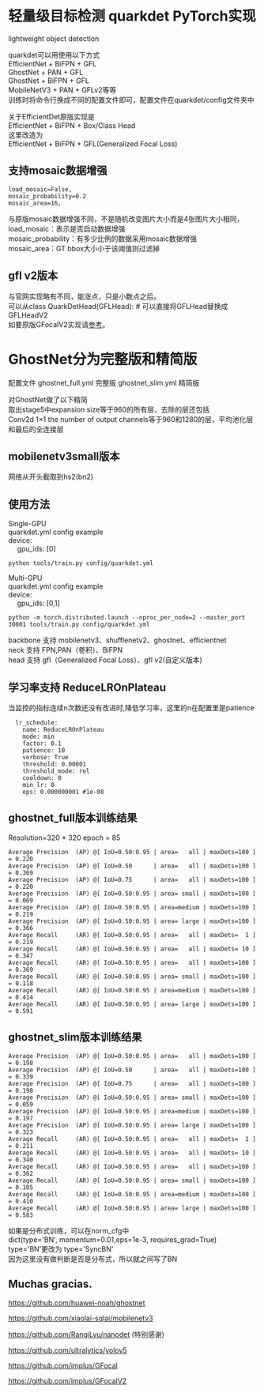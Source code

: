 # 轻量级目标检测 quarkdet PyTorch实现
lightweight object detection<br>

quarkdet可以用使用以下方式<br>
EfficientNet + BiFPN + GFL<br>
GhostNet + PAN + GFL<br>
GhostNet + BiFPN + GFL<br>
MobileNetV3 + PAN + GFLv2等等<br>
训练时将命令行换成不同的配置文件即可，配置文件在quarkdet/config文件夹中<br>

关于EfficientDet原版实现是<br>
EfficientNet + BiFPN + Box/Class Head<br>
这里改造为<br>
EfficientNet + BiFPN + GFL(Generalized Focal Loss)<br>

## 支持mosaic数据增强
```
load_mosaic=False,
mosaic_probability=0.2
mosaic_area=16,
```
与原版mosaic数据增强不同，不是随机改变图片大小而是4张图片大小相同，<br>
load_mosaic：表示是否启动数据增强<br>
mosaic_probability：有多少比例的数据采用mosaic数据增强<br>
mosaic_area：GT bbox大小小于该阈值则过滤掉<br>

## gfl v2版本
与官网实现略有不同，能涨点，只是小数点之后。<br>
可以从class QuarkDetHead(GFLHead): # 可以直接将GFLHead替换成 GFLHeadV2<br>
如要原版GFocalV2实现请[参考](https://github.com/implus/GFocalV2)。<br>

# GhostNet分为完整版和精简版
配置文件 
ghostnet_full.yml 完整版
ghostnet_slim.yml 精简版

对GhostNet做了以下精简<br>
取出stage5中expansion size等于960的所有层，去除的层还包括<br>
Conv2d 1×1 the number of output channels等于960和1280的层，平均池化层和最后的全连接层<br>

## mobilenetv3small版本
网络从开头截取到hs2(bn2)<br>

## 使用方法
Single-GPU<br>
quarkdet.yml config example<br>
device:<br>
&emsp; gpu_ids: [0]<br>
```
python tools/train.py config/quarkdet.yml
```
Multi-GPU<br>
quarkdet.yml config example<br>
device:<br>
&emsp; gpu_ids: [0,1]<br>

```
python -m torch.distributed.launch --nproc_per_node=2 --master_port 30001 tools/train.py config/quarkdet.yml
```
backbone 支持 mobilenetv3、shufflenetv2、ghostnet、efficientnet<br>
neck 支持 FPN,PAN（卷积）、BiFPN<br>
head 支持 gfl（Generalized Focal Loss）、gfl v2(自定义版本)<br>

## 学习率支持 ReduceLROnPlateau
当监控的指标连续n次数还没有改进时,降低学习率，这里的n在配置里是patience
```
  lr_schedule:
    name: ReduceLROnPlateau
    mode: min
    factor: 0.1
    patience: 10
    verbose: True
    threshold: 0.00001
    threshold_mode: rel
    cooldown: 0
    min_lr: 0
    eps: 0.000000001 #1e-08
```
## ghostnet_full版本训练结果

Resolution=320 * 320
epoch = 85
```
Average Precision  (AP) @[ IoU=0.50:0.95 | area=   all | maxDets=100 ] = 0.220
Average Precision  (AP) @[ IoU=0.50      | area=   all | maxDets=100 ] = 0.369
Average Precision  (AP) @[ IoU=0.75      | area=   all | maxDets=100 ] = 0.220
Average Precision  (AP) @[ IoU=0.50:0.95 | area= small | maxDets=100 ] = 0.069
Average Precision  (AP) @[ IoU=0.50:0.95 | area=medium | maxDets=100 ] = 0.219
Average Precision  (AP) @[ IoU=0.50:0.95 | area= large | maxDets=100 ] = 0.366
Average Recall     (AR) @[ IoU=0.50:0.95 | area=   all | maxDets=  1 ] = 0.219
Average Recall     (AR) @[ IoU=0.50:0.95 | area=   all | maxDets= 10 ] = 0.347
Average Recall     (AR) @[ IoU=0.50:0.95 | area=   all | maxDets=100 ] = 0.369
Average Recall     (AR) @[ IoU=0.50:0.95 | area= small | maxDets=100 ] = 0.118
Average Recall     (AR) @[ IoU=0.50:0.95 | area=medium | maxDets=100 ] = 0.414
Average Recall     (AR) @[ IoU=0.50:0.95 | area= large | maxDets=100 ] = 0.591
```

## ghostnet_slim版本训练结果
```
Average Precision  (AP) @[ IoU=0.50:0.95 | area=   all | maxDets=100 ] = 0.198
Average Precision  (AP) @[ IoU=0.50      | area=   all | maxDets=100 ] = 0.339
Average Precision  (AP) @[ IoU=0.75      | area=   all | maxDets=100 ] = 0.198
Average Precision  (AP) @[ IoU=0.50:0.95 | area= small | maxDets=100 ] = 0.059
Average Precision  (AP) @[ IoU=0.50:0.95 | area=medium | maxDets=100 ] = 0.197
Average Precision  (AP) @[ IoU=0.50:0.95 | area= large | maxDets=100 ] = 0.323
Average Recall     (AR) @[ IoU=0.50:0.95 | area=   all | maxDets=  1 ] = 0.211
Average Recall     (AR) @[ IoU=0.50:0.95 | area=   all | maxDets= 10 ] = 0.340
Average Recall     (AR) @[ IoU=0.50:0.95 | area=   all | maxDets=100 ] = 0.362
Average Recall     (AR) @[ IoU=0.50:0.95 | area= small | maxDets=100 ] = 0.105
Average Recall     (AR) @[ IoU=0.50:0.95 | area=medium | maxDets=100 ] = 0.410
Average Recall     (AR) @[ IoU=0.50:0.95 | area= large | maxDets=100 ] = 0.583
```
如果是分布式训练，可以在norm_cfg中<br>
dict(type='BN', momentum=0.01,eps=1e-3, requires_grad=True)<br>
type='BN'更改为 type='SyncBN'<br>
因为这里没有做判断是否是分布式，所以就之间写了BN<br>

## Muchas gracias.

https://github.com/huawei-noah/ghostnet

https://github.com/xiaolai-sqlai/mobilenetv3

https://github.com/RangiLyu/nanodet  (特别感谢)

https://github.com/ultralytics/yolov5

https://github.com/implus/GFocal

https://github.com/implus/GFocalV2